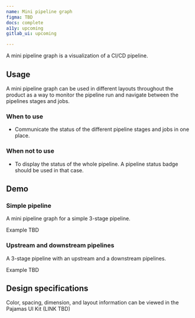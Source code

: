 ```yaml
---
name: Mini pipeline graph
figma: TBD
docs: complete
a11y: upcoming
gitlab_ui: upcoming

---
```


A mini pipeline graph is a visualization of a CI/CD pipeline. 

## Usage

A mini pipeline graph can be used in different layouts throughout the product as a way to monitor the pipeline run and navigate between the pipelines stages and jobs.

### When to use

- Communicate the status of the different pipeline stages and jobs in one place.

### When not to use

- To display the status of the whole pipeline. A pipeline status badge should be used in that case.

## Demo

### Simple pipeline

A mini pipeline graph for a simple 3-stage pipeline.

Example TBD

### Upstream and downstream pipelines

A 3-stage pipeline with an upstream and a downstream pipelines.

Example TBD

## Design specifications

Color, spacing, dimension, and layout information can be viewed in the Pajamas UI Kit (LINK TBD)
